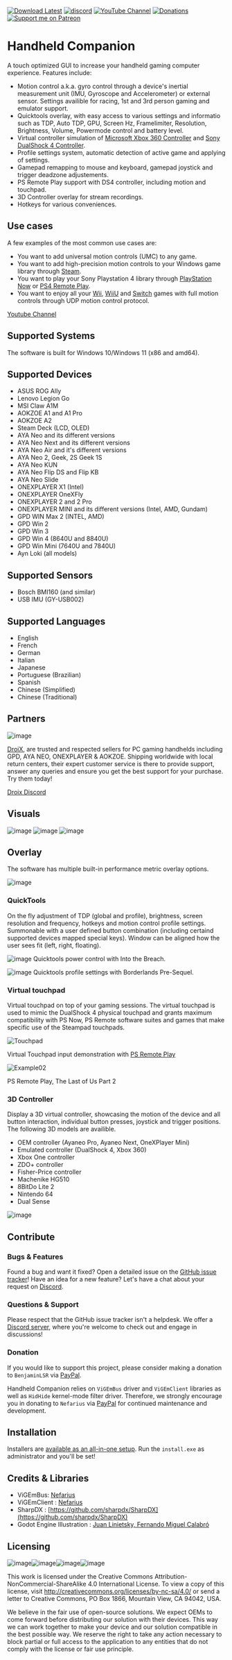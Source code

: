 [![Download Latest](https://img.shields.io/github/downloads/Valkirie/HandheldCompanion/latest/total?style=flat-square&color=orange&label=Download%20Latest)](https://github.com/Valkirie/HandheldCompanion/releases/latest)
[![discord](https://img.shields.io/discord/1054321983166365726?color=orange&label=Discord&logo=discord&logoColor=white&style=flat-square)](https://discord.gg/znHuywFz5M)
[![YouTube Channel](https://img.shields.io/youtube/channel/subscribers/UCFLra6QVYJYeaWp2mGaq3Og?style=flat-square&color=orange&label=YouTube%20Channel&logo=youtube&logoColor=white)](https://www.youtube.com/channel/UCFLra6QVYJYeaWp2mGaq3Og)
[![Donations](https://img.shields.io/badge/PayPal-00457C?style=flat-square&color=orange&label=Donations&logo=paypal&logoColor=white)](https://www.paypal.com/paypalme/BenjaminLSR)
[![Support me on Patreon](https://img.shields.io/endpoint.svg?url=https%3A%2F%2Fshieldsio-patreon.vercel.app%2Fapi%3Fusername%3Dhandheldcompanion%26type%3Dpatrons&style=flat-square&color=orange&label=Patreon&logoColor=white)](https://patreon.com/handheldcompanion)

# Handheld Companion

A touch optimized GUI to increase your handheld gaming computer experience. Features include:
- Motion control a.k.a. gyro control through a device's inertial measurement unit (IMU, Gyroscope and Accelerometer) or external sensor. Settings availible for racing, 1st and 3rd person gaming and emulator support.
- Quicktools overlay, with easy access to various settings and informatio such as TDP, Auto TDP, GPU, Screen Hz, Framelimiter, Resolution, Brightness, Volume, Powermode control and battery level.
- Virtual controller simulation of [Microsoft Xbox 360 Controller](https://en.wikipedia.org/wiki/Xbox_360_controller) and [Sony DualShock 4 Controller](https://en.wikipedia.org/wiki/DualShock#DualShock_4).
- Profile settings system, automatic detection of active game and applying of settings.
- Gamepad remapping to mouse and keyboard, gamepad joystick and trigger deadzone adjustements.
- PS Remote Play support with DS4 controller, including motion and touchpad.
- 3D Controller overlay for stream recordings.
- Hotkeys for various conveniences. 

## Use cases
A few examples of the most common use cases are:
- You want to add universal motion controls (UMC) to any game.
- You want to add high-precision motion controls to your Windows game library through [Steam](https://store.steampowered.com/controller/update/dec15).
- You want to play your Sony Playstation 4 library through [PlayStation Now](https://www.playstation.com/en-us/ps-now/) or [PS4 Remote Play](<https://remoteplay.dl.playstation.net/remoteplay/>).
- You want to enjoy all your [Wii](https://dolphin-emu.org/), [WiiU](https://cemu.info/) and [Switch](https://ryujinx.org/) games with full motion controls through UDP motion control protocol.

[Youtube Channel](https://www.youtube.com/channel/UCFLra6QVYJYeaWp2mGaq3Og)

## Supported Systems
The software is built for Windows 10/Windows 11 (x86 and amd64).

## Supported Devices

- ASUS ROG Ally
- Lenovo Legion Go
- MSI Claw A1M
- AOKZOE A1 and A1 Pro
- AOKZOE A2
- Steam Deck (LCD, OLED)
- AYA Neo and its different versions
- AYA Neo Next and its different versions
- AYA Neo Air and it's different versions
- AYA Neo 2, Geek, 2S Geek 1S
- AYA Neo KUN
- AYA Neo Flip DS and Flip KB
- AYA Neo Slide
- ONEXPLAYER X1 (Intel)
- ONEXPLAYER OneXFly
- ONEXPLAYER 2 and 2 Pro
- ONEXPLAYER MINI and its different versions (Intel, AMD, Gundam)
- GPD WIN Max 2 (INTEL, AMD)
- GPD Win 2
- GPD Win 3
- GPD Win 4 (8640U and 8840U)
- GPD Win Mini (7640U and 7840U)
- Ayn Loki (all models)

## Supported Sensors
- Bosch BMI160 (and similar)
- USB IMU (GY-USB002)

## Supported Languages
- English
- French
- German
- Italian
- Japanese
- Portuguese (Brazilian)
- Spanish
- Chinese (Simplified)
- Chinese (Traditional)

## Partners
![image](https://github.com/Valkirie/HandheldCompanion/assets/934757/0833e620-c629-4f63-b337-9b10138988b7)

[DroiX](https://droix.net/?ref=dxhc), are trusted and respected sellers for PC gaming handhelds including GPD, AYA NEO, ONEXPLAYER & AOKZOE. Shipping worldwide with local return centers, their expert customer service is there to provide support, answer any queries and ensure you get the best support for your purchase. Try them today!

[Droix Discord](https://go.droix.co.uk/discord)

## Visuals
![image](https://github.com/Valkirie/HandheldCompanion/assets/14330834/c6aec83c-cf8e-43bf-a577-1b05aedc55aa)
![image](https://github.com/Valkirie/HandheldCompanion/assets/14330834/dba3ab8a-4b73-4e61-a278-7fe37c66b85d)
![image](https://github.com/Valkirie/HandheldCompanion/assets/14330834/0bacdd65-3d6d-4dd2-a70d-a6871b1f51a9)

## Overlay
The software has multiple built-in performance metric overlay options. 

![image](https://github.com/Valkirie/HandheldCompanion/assets/14330834/b01e757d-3a68-4d8d-b62e-9129b577d022)

### QuickTools

On the fly adjustment of TDP (global and profile), brightness, screen resolution and frequency, hotkeys and motion control profile settings. Summonable with a user defined button combination (including certaind supported devices mapped special keys). Window can be aligned how the user sees fit (left, right, floating).

![image](https://github.com/Valkirie/HandheldCompanion/assets/14330834/889a1a1c-4775-4261-a173-c275eb4071ad)
Quicktools power control with Into the Breach.

![image](https://github.com/Valkirie/HandheldCompanion/assets/14330834/ec35272e-4c9e-4386-9b0f-3b4e3aa0cf6d)
Quicktools profile settings with Borderlands Pre-Sequel.

### Virtual touchpad

Virtual touchpad on top of your gaming sessions. The virtual touchpad is used to mimic the DualShock 4 physical touchpad and grants maximum compatibility with PS Now, PS Remote software suites and games that make specific use of the Steampad touchpads.

![Touchpad](https://thumbs.gfycat.com/DiscreteJollyBluemorphobutterfly-size_restricted.gif)

Virtual Touchpad input demonstration with [PS Remote Play](https://remoteplay.dl.playstation.net/remoteplay/lang/en/)

![Example02](https://user-images.githubusercontent.com/14330834/184550793-d81e2ec9-0271-4aae-bc44-7aeb393631ea.png)

PS Remote Play, The Last of Us Part 2

### 3D Controller

Display a 3D virtual controller, showcasing the motion of the device and all button interaction, individual button presses, joystick and trigger positions. The following 3D models are availible.
  - OEM controller (Ayaneo Pro, Ayaneo Next, OneXPlayer Mini)
  - Emulated controller (DualShock 4, Xbox 360)
  - Xbox One controller
  - ZDO+ controller
  - Fisher-Price controller
  - Machenike HG510 
  - 8BitDo Lite 2
  - Nintendo 64
  - Dual Sense

![image](https://thumbs.gfycat.com/BlackandwhiteRareBorderterrier-size_restricted.gif)

## Contribute
### Bugs & Features
Found a bug and want it fixed? Open a detailed issue on the [GitHub issue tracker](../../issues)!
Have an idea for a new feature? Let's have a chat about your request on [Discord](https://discord.gg/znHuywFz5M).

### Questions & Support
Please respect that the GitHub issue tracker isn't a helpdesk. We offer a [Discord server](https://discord.gg/znHuywFz5M), where you're welcome to check out and engage in discussions!

### Donation
If you would like to support this project, please consider making a donation to `BenjaminLSR` via [PayPal](https://www.paypal.com/paypalme/BenjaminLSR).

Handheld Companion relies on `ViGEmBus` driver and `ViGEmClient` libraries as well as `HidHide` kernel-mode filter driver. Therefore, we strongly encourage you in donating to `Nefarius` via [PayPal](https://paypal.me/NefariusMaximus) for continued maintenance and development.

## Installation
Installers are [available as an all-in-one setup](../../releases/latest).
Run the `install.exe` as administrator and you'll be set!

## Credits & Libraries
- ViGEmBus: [Nefarius](https://github.com/ViGEm/ViGEmBus)
- ViGEmClient : [Nefarius](https://github.com/ViGEm/ViGEmClient)
- SharpDX : [https://github.com/sharpdx/SharpDX](https://github.com/sharpdx/SharpDX)
- Godot Engine Illustration : [Juan Linietsky, Fernando Miguel Calabró](https://github.com/godotengine/tps-demo)

## Licensing

![image](https://user-images.githubusercontent.com/934757/159507299-ee55ec0b-8c0a-41b6-8dab-a1c72589565e.png)![image](https://user-images.githubusercontent.com/934757/159507349-caf88e3f-508b-4293-ae69-9918d6ba3d75.png)![image](https://user-images.githubusercontent.com/934757/159507749-c6ce02f6-b428-4592-96ca-95084ac5669b.png)![image](https://user-images.githubusercontent.com/934757/159507875-9ee29e9d-9528-4345-9503-0e2a13faeb4c.png)

This work is licensed under the Creative Commons Attribution-NonCommercial-ShareAlike 4.0 International License. To view a copy of this license, visit http://creativecommons.org/licenses/by-nc-sa/4.0/ or send a letter to Creative Commons, PO Box 1866, Mountain View, CA 94042, USA.

We believe in the fair use of open-source solutions. We expect OEMs to come forward before distributing our solution with their devices. This way we can work together to make your device and our solution compatible in the best possible way. We reserve the right to take any action necessary to block partial or full access to the application to any entities that do not comply with the license or fair use principle.
